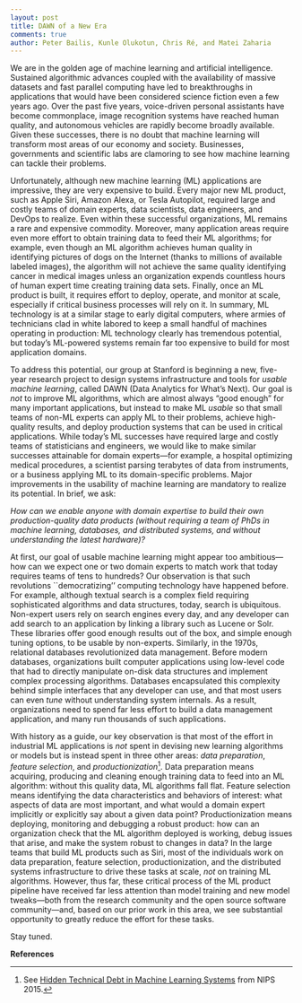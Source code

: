 ```yaml
---
layout: post
title: DAWN of a New Era
comments: true
author: Peter Bailis, Kunle Olukotun, Chris Ré, and Matei Zaharia
---
```


We are in the golden age of machine learning and artificial intelligence. Sustained algorithmic
advances coupled with the availability of massive datasets and fast parallel computing have led to
breakthroughs in applications that would have been considered science fiction even a few years ago.
Over the past five years, voice-driven personal assistants have become commonplace, image
recognition systems have reached human quality, and autonomous vehicles are rapidly become broadly
available. Given these successes, there is no doubt that machine learning will transform most areas
of our economy and society. Businesses, governments and scientific labs are clamoring to see how
machine learning can tackle their problems.

Unfortunately, although new machine learning (ML) applications are impressive, they are very
expensive to build. Every major new ML product, such as Apple Siri, Amazon Alexa, or Tesla
Autopilot, required large and costly teams of domain experts, data scientists, data engineers, and
DevOps to realize. Even within these successful organizations, ML remains a rare and expensive
commodity. Moreover, many application areas require even more effort to obtain training data to feed
their ML algorithms; for example, even though an ML algorithm achieves human quality in identifying
pictures of dogs on the Internet (thanks to millions of available labeled images), the algorithm
will not achieve the same quality identifying cancer in medical images unless an organization
expends countless hours of human expert time creating training data sets. Finally, once an ML
product is built, it requires effort to deploy, operate, and monitor at scale, especially if
critical business processes will rely on it. In summary, ML technology is at a similar stage to
early digital computers, where armies of technicians clad in white labored to keep a small handful
of machines operating in production: ML technology clearly has tremendous potential, but today’s
ML-powered systems remain far too expensive to build for most application domains.

To address this potential, our group at Stanford is beginning a new, five-year research project to
design systems infrastructure and tools for _usable machine learning_, called DAWN (Data
Analytics for What’s Next). Our goal is _not_ to improve ML algorithms, which are almost always “good
enough” for many important applications, but instead to make ML _usable_ so that small teams of non-ML
experts can apply ML to their problems, achieve high-quality results, and deploy production systems
that can be used in critical applications. While today’s ML successes have required large and costly
teams of statisticians and engineers, we would like to make similar successes attainable for domain
experts—for example, a hospital optimizing medical procedures, a scientist parsing terabytes of data
from instruments, or a business applying ML to its domain-specific problems. Major improvements in
the usability of machine learning are mandatory to realize its potential. In brief, we ask:

_How can we enable anyone with domain expertise to build their own production-quality data products
(without requiring a team of PhDs in machine learning, databases, and distributed systems, and
without understanding the latest hardware)?_

At first, our goal of usable machine learning might appear too ambitious—how can we expect one or
two domain experts to match work that today requires teams of tens to hundreds? Our observation is
that such revolutions ``democratizing’’ computing technology have happened before. For example,
although textual search is a complex field requiring sophisticated algorithms and data structures,
today, search is ubiquitous. Non-expert users rely on search engines every day, and any developer
can add search to an application by linking a library such as Lucene or Solr. These libraries offer
good enough results out of the box, and simple enough tuning options, to be usable by non-experts.
Similarly, in the 1970s, relational databases revolutionized data management. Before modern
databases, organizations built computer applications using low-level code that had to directly
manipulate on-disk data structures and implement complex processing algorithms. Databases
encapsulated this complexity behind simple interfaces that any developer can use, and that most
users can even _tune_ without understanding system internals. As a result, organizations need to spend
far less effort to build a data management application, and many run thousands of such applications.

With history as a guide, our key observation is that most of the effort in industrial ML
applications is _not_ spent in devising new learning algorithms or models but is instead spent in
three other areas: _data preparation_, _feature selection_, and _productionization_[^1]. Data preparation means acquiring, producing and cleaning enough training
data to feed into an ML algorithm: without this quality data, ML algorithms fall flat. Feature
selection means identifying the data characteristics and behaviors of interest: what aspects of data
are most important, and what would a domain expert implicitly or explicitly say about a given data
point? Productionization means deploying, monitoring and debugging a robust product: how can an
organization check that the ML algorithm deployed is working, debug issues that arise, and make the
system robust to changes in data? In the large teams that build ML products such as Siri, most of
the individuals work on data preparation, feature selection, productionization, and the distributed
systems infrastructure to drive these tasks at scale, _not_ on training ML algorithms. However, thus
far, these critical process of the ML product pipeline have received far less attention than model
training and new model tweaks—both from the research community and the open source software
community—and, based on our prior work in this area, we see substantial opportunity to greatly
reduce the effort for these tasks.

Stay tuned.

**References**

[^1]: See [Hidden Technical Debt in Machine Learning Systems](https://papers.nips.cc/paper/5656-hidden-technical-debt-in-machine-learning-systems.pdf) from NIPS 2015.
